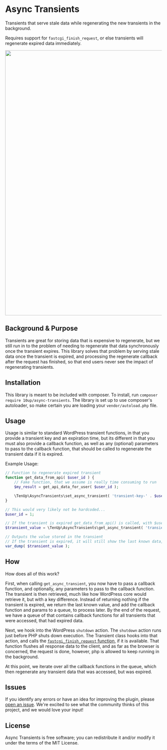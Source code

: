 Async Transients
================

Transients that serve stale data while regenerating the new transients in the background.

Requires support for `fastcgi_finish_request`, or else transients will regenerate expired data immediately.

<p align="center">
<a href="http://10up.com/contact/"><img src="https://10updotcom-wpengine.s3.amazonaws.com/uploads/2016/10/10up-Github-Banner.png" width="850"></a>
</p>

## Background & Purpose

Transients are great for storing data that is expensive to regenerate, but we still run in to the problem of needing to regenerate that data synchronously once the transient expires. This library solves that problem by serving stale data once the transient is expired, and processing the regenerate callback after the request has finished, so that end users never see the impact of regenerating transients.

## Installation

This library is meant to be included with composer. To install, run `composer require 10up/async-transients`. The
library is set up to use composer's autoloader, so make certain you are loading your `vendor/autoload.php` file.

## Usage

Usage is similar to standard WordPress transient functions, in that you provide a transient key and an expiration time,
but its different in that you must also provide a callback function, as well as any (optional) parameters to pass to the
callback function, that should be called to regenerate the transient data if it is expired.

Example Usage:

```php
// Function to regenerate expired transient
function get_data_from_api( $user_id ) {
	// Fake function, that we assume is really time consuming to run
	$my_result = get_api_data_for_user( $user_id );

	\TenUp\AsyncTransients\set_async_transient( 'transient-key-' . $user_id, $my_result, MINUTE_IN_SECONDS );
}

// This would very likely not be hardcoded...
$user_id = 1;

// If the transient is expired get_data_from_api() is called, with $user_id as a parameter
$transient_value = \TenUp\AsyncTransients\get_async_transient( 'transient-key-' . $user_id, 'get_data_from_api', array( $user_id ) );

// Outputs the value stored in the transient
// If the transient is expired, it will still show the last known data, while queueing the transient to be updated behind the scenes.
var_dump( $transient_value );

```

## How

How does all of this work?

First, when calling `get_async_transient`, you now have to pass a callback function, and optionally, any parameters to
pass to the callback function. The transient is then retrieved, much like how WordPress core would retrieve it, but
with a key difference. Instead of returning nothing if the transient is expired, we return the last known value, and
add the callback function and params to a queue, to process later. By the end of the request, we have a queue of that
contains callback functions for all transients that were accessed, that had expired data.

Next, we hook into the WordPress `shutdown` action. The `shutdown` action runs just before PHP shuts down execution. The
Transient class hooks into that action, and calls the [`fastcgi_finish_request` function](http://php.net/manual/en/function.fastcgi-finish-request.php), if it is available.
That function flushes all response data to the client, and as far as the browser is concerned, the request is done,
however, php is allowed to keep running in the background.

At this point, we iterate over all the callback functions in the queue, which then regenerate any transient data
that was accessed, but was expired.

## Issues

If you identify any errors or have an idea for improving the plugin, please [open an issue](https://github.com/10up/Async-Transients/issues). We're excited to see what the community thinks of this project, and we would love your input!

## License

Async Transients is free software; you can redistribute it and/or modify it under the terms of the MIT License.

